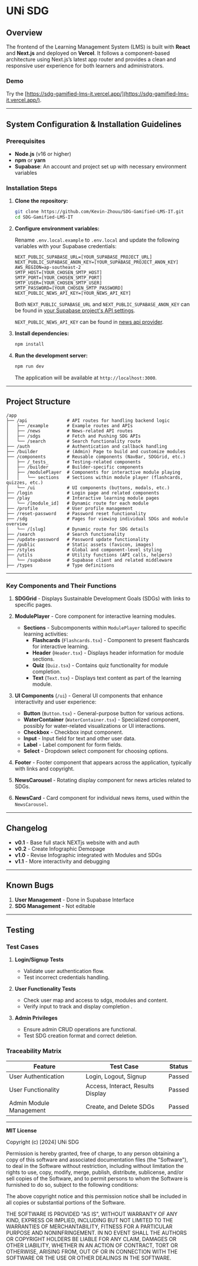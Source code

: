 # UNi SDG

## Overview

The frontend of the Learning Management System (LMS) is built with **React** and **Next.js** and deployed on **Vercel**. It follows a component-based architecture using Next.js’s latest app router and provides a clean and responsive user experience for both learners and administrators.

### Demo

Try the [https://sdg-gamified-lms-it.vercel.app/](https://sdg-gamified-lms-it.vercel.app/).

---

## System Configuration & Installation Guidelines

### Prerequisites

- **Node.js** (v16 or higher)
- **npm** or **yarn**
- **Supabase**: An account and project set up with necessary environment variables

### Installation Steps

1. **Clone the repository:**

   ```bash
   git clone https://github.com/Kevin-Zhouu/SDG-Gamified-LMS-IT.git
   cd SDG-Gamified-LMS-IT
   ```

2. **Configure environment variables:**

   Rename `.env.local.example` to `.env.local` and update the following variables with your Supabase credentials:

   ```plaintext
   NEXT_PUBLIC_SUPABASE_URL=[YOUR_SUPABASE_PROJECT_URL]
   NEXT_PUBLIC_SUPABASE_ANON_KEY=[YOUR_SUPABASE_PROJECT_ANON_KEY]
   AWS_REGION=ap-southeast-2
   SMTP_HOST=[YOUR_CHOSEN_SMTP_HOST]
   SMTP_PORT=[YOUR_CHOSEN_SMTP_PORT]
   SMTP_USER=[YOUR_CHOSEN_SMTP_USER]
   SMTP_PASSWORD=[YOUR_CHOSEN_SMTP_PASSWORD]
   NEXT_PUBLIC_NEWS_API_KEY=[YOUR_NEWS_API_KEY]
   ```

   Both `NEXT_PUBLIC_SUPABASE_URL` and `NEXT_PUBLIC_SUPABASE_ANON_KEY` can be found in [your Supabase project's API settings](https://app.supabase.com/project/_/settings/api).

   `NEXT_PUBLIC_NEWS_API_KEY` can be found in [news api provider](https://newsapi.org/).

3. **Install dependencies:**

   ```bash
   npm install
   ```

4. **Run the development server:**

   ```bash
   npm run dev
   ```

   The application will be available at `http://localhost:3000`.

---

## Project Structure

```
/app
├── /api               # API routes for handling backend logic
│   ├── /example       # Example routes and APIs
│   ├── /news          # News-related API routes
│   ├── /sdgs          # Fetch and Pushing SDG APIs
│   └── /search        # Search functionality route
├── /auth              # Authentication and callback handling
├── /builder           # (Admin) Page to build and customize modules
├── /components        # Reusable components (NavBar, SDGGrid, etc.)
│   ├── /_tests_       # Testing-related components
│   ├── /builder       # Builder-specific components
│   ├── /modulePlayer  # Components for interactive module playing
│   │   └── sections   # Sections within module player (flashcards, quizzes, etc.)
│   └── /ui            # UI components (buttons, modals, etc.)
├── /login             # Login page and related components
├── /play              # Interactive learning module pages
│   └── /[module_id]   # Dynamic route for each module
├── /profile           # User profile management
├── /reset-password    # Password reset functionality
├── /sdg               # Pages for viewing individual SDGs and module overview
│   └── /[slug]        # Dynamic route for SDG details
├── /search            # Search functionality
├── /update-password   # Password update functionality
├── /public            # Static assets (favicon, images)
├── /styles            # Global and component-level styling
├── /utils             # Utility functions (API calls, helpers)
│   └── /supabase      # Supabase client and related middleware
├── /types             # Type definitions
```
---

### Key Components and Their Functions

1. **SDGGrid** - Displays Sustainable Development Goals (SDGs) with links to specific pages.

2. **ModulePlayer** - Core component for interactive learning modules.
   - **Sections** - Subcomponents within `ModulePlayer` tailored to specific learning activities:
     - **Flashcards** (`Flashcards.tsx`) - Component to present flashcards for interactive learning.
     - **Header** (`Header.tsx`) - Displays header information for module sections.
     - **Quiz** (`Quiz.tsx`) - Contains quiz functionality for module completion.
     - **Text** (`Text.tsx`) - Displays text content as part of the learning module.

3. **UI Components** (`/ui`) - General UI components that enhance interactivity and user experience:
    - **Button** (`Button.tsx`) - General-purpose button for various actions.
    - **WaterContainer** (`WaterContainer.tsx`) - Specialized component, possibly for water-related visualizations or UI interactions.
    - **Checkbox** - Checkbox input component.
    - **Input** - Input field for text and other user data.
    - **Label** - Label component for form fields.
    - **Select** - Dropdown select component for choosing options.

4. **Footer** - Footer component that appears across the application, typically with links and copyright.

5. **NewsCarousel** - Rotating display component for news articles related to SDGs.

6. **NewsCard** - Card component for individual news items, used within the `NewsCarousel`.

---

## Changelog

- **v0.1** - Base full stack NEXTjs website with and auth
- **v0.2** - Create Infographic Demopage
- **v1.0** - Revise Infographic integrated with Modules and SDGs
- **v1.1** - More interactivity and debugging
---

## Known Bugs

1. **User Management** - Done in Supabase Interface
2. **SDG Management** - Not editable 

---

## Testing

### Test Cases

1. **Login/Signup Tests**
   - Validate user authentication flow.
   - Test incorrect credentials handling.

2. **User Functionality Tests**
   - Check user map and access to sdgs, modules and content.
   - Verify input to track and display completion
.
3. **Admin Privileges**
   - Ensure admin CRUD operations are functional.
   - Test SDG creation format and correct deletion.

### Traceability Matrix

| Feature                 | Test Case                         | Status |
|-------------------------|-----------------------------------|--------|
| User Authentication     | Login, Logout, Signup             | Passed |
| User Functionality      | Access, Interact, Results Display | Passed |
| Admin Module Management | Create, and Delete SDGs           | Passed |

---
**MIT License**

Copyright (c) [2024] UNi SDG

Permission is hereby granted, free of charge, to any person obtaining a copy of this software and associated documentation files (the "Software"), to deal in the Software without restriction, including without limitation the rights to use, copy, modify, merge, publish, distribute, sublicense, and/or sell copies of the Software, and to permit persons to whom the Software is furnished to do so, subject to the following conditions:

The above copyright notice and this permission notice shall be included in all copies or substantial portions of the Software.

THE SOFTWARE IS PROVIDED "AS IS", WITHOUT WARRANTY OF ANY KIND, EXPRESS OR IMPLIED, INCLUDING BUT NOT LIMITED TO THE WARRANTIES OF MERCHANTABILITY, FITNESS FOR A PARTICULAR PURPOSE AND NONINFRINGEMENT. IN NO EVENT SHALL THE AUTHORS OR COPYRIGHT HOLDERS BE LIABLE FOR ANY CLAIM, DAMAGES OR OTHER LIABILITY, WHETHER IN AN ACTION OF CONTRACT, TORT OR OTHERWISE, ARISING FROM, OUT OF OR IN CONNECTION WITH THE SOFTWARE OR THE USE OR OTHER DEALINGS IN THE SOFTWARE.
